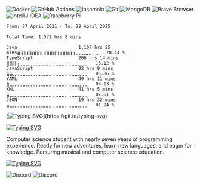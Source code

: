 <p>
  <img alt="Docker" src="https://img.shields.io/badge/-Docker-2496ED?style=flat-square&logo=docker&logoColor=white" />
  <img alt="GitHub Actions" src="https://img.shields.io/badge/-GitHub_Actions-2088FF?style=flat-square&logo=github-actions&logoColor=white" />
  <img alt="Insomnia" src="https://img.shields.io/badge/-Insomnia-4000BF?style=flat-square&logo=insomnia&logoColor=white" />
  <img alt="Git" src="https://img.shields.io/badge/-Git-F05032?style=flat-square&logo=git&logoColor=white" />
  <img alt="MongoDB" src="https://img.shields.io/badge/-MongoDB-47A248?style=flat-square&logo=mongodb&logoColor=white" />
  <img alt="Brave Browser" src="https://img.shields.io/badge/-Brave_Browser-FB542B?style=flat-square&logo=brave&logoColor=white" />
  <img alt="IntelliJ IDEA" src="https://img.shields.io/badge/-IntelliJ_IDEA-000000?style=flat-square&logo=intellijidea&logoColor=white" />
  <img alt="Raspberry Pi" src="https://img.shields.io/badge/-Raspberry_Pi-C51A4A?style=flat-square&logo=raspberrypi&logoColor=white" />
</p>

<!--START_SECTION:wakatimeapi-->

```text
From: 27 April 2021 - To: 28 April 2025

Total Time: 1,572 hrs 8 mins

Java                       1,107 hrs 25 mins⣿⣿⣿⣿⣿⣿⣿⣿⣿⣿⣿⣿⣿⣿⣿⣿⣿⣶⣀⣀⣀⣀⣀⣀⣀   70.44 %
TypeScript                 206 hrs 14 mins ⣿⣿⣿⣤⣀⣀⣀⣀⣀⣀⣀⣀⣀⣀⣀⣀⣀⣀⣀⣀⣀⣀⣀⣀⣀   13.12 %
JavaScript                 92 hrs 9 mins   ⣿⣦⣀⣀⣀⣀⣀⣀⣀⣀⣀⣀⣀⣀⣀⣀⣀⣀⣀⣀⣀⣀⣀⣀⣀   05.86 %
YAML                       49 hrs 11 mins  ⣷⣀⣀⣀⣀⣀⣀⣀⣀⣀⣀⣀⣀⣀⣀⣀⣀⣀⣀⣀⣀⣀⣀⣀⣀   03.13 %
XML                        41 hrs 5 mins   ⣶⣀⣀⣀⣀⣀⣀⣀⣀⣀⣀⣀⣀⣀⣀⣀⣀⣀⣀⣀⣀⣀⣀⣀⣀   02.61 %
JSON                       19 hrs 32 mins  ⣤⣀⣀⣀⣀⣀⣀⣀⣀⣀⣀⣀⣀⣀⣀⣀⣀⣀⣀⣀⣀⣀⣀⣀⣀   01.24 %
```

<!--END_SECTION:wakatimeapi-->

[![Typing SVG](https://readme-typing-svg.demolab.com?font=Fira+Code&pause=1000&color=5849BE&width=435&lines=STEAMW0RKS%3F;Plugin+Developer;Seven+years+of+experience.)](https://git.io/typing-svg)

[![Typing SVG](https://readme-typing-svg.demolab.com?font=Fira+Code&duration=15000&color=5849BE&width=435&lines=About%3F)](https://git.io/typing-svg)
<p>Computer science student with nearly seven years of programming experience. Ready for new adventures, learn new languages, and eager for knowledge. Persuring musical and computer science education.</p>

[![Typing SVG](https://readme-typing-svg.demolab.com?font=Fira+Code&duration=15000&color=4A3D9F&width=435&lines=Contact%3F)](https://git.io/typing-svg)
<p>
  <img alt="Discord" src="https://img.shields.io/badge/-steamworks.-7289DA?style=flat-square&logo=discord&logoColor=white" />
  <img alt="Discord" src="https://img.shields.io/badge/-imsteamworks@gmail.com-bb001b?style=flat-square&logo=gmail&logoColor=white" />
</p>
